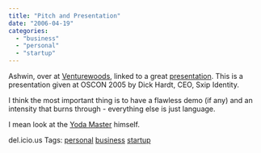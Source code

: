 ```yaml
---
title: "Pitch and Presentation"
date: "2006-04-19"
categories: 
  - "business"
  - "personal"
  - "startup"
---
```


Ashwin, over at [Venturewoods](http://www.venturewoods.org/), linked to a great [presentation](http://www.identity20.com/media/OSCON2005/). This is a presentation given at OSCON 2005 by Dick Hardt, CEO, Sxip Identity.

I think the most important thing is to have a flawless demo (if any) and an intensity that burns through - everything else is just language.

I mean look at the [Yoda Master](http://www.youtube.com/watch?v=xjfRICAisB0) himself.

del.icio.us Tags: [personal](http://del.icio.us/sss8ue/personal) [business](http://del.icio.us/sss8ue/business) [startup](http://del.icio.us/sss8ue/startup)
